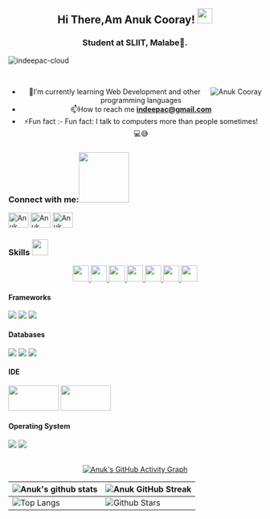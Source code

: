 <div align="center">
<h2> Hi There,Am Anuk Cooray! <img src="https://github.com/abdoachhoubi/abdoachhoubi/blob/main/gifs/Hi.gif" width="30"></h2>
<h3 align="center">Student at SLIIT, Malabe🌟.</h3>
<p align="left">
  <img src="https://komarev.com/ghpvc/?username=indeepac-cloud&label=Profile%20views&color=0e75b6&style=flat" alt="indeepac-cloud"/>
</p>
<br>

<p><img align="right" src="https://github.com/Adam-pw/Adam-pw/blob/main/animation_500_kxa883sd.gif" alt="Anuk Cooray" /></p>

- 🌱I’m currently learning Web Development and other programming languages
- 📫How to reach me **indeepac@gmail.com**
- ⚡Fun fact :- Fun fact: I talk to computers more than people sometimes! 💻😅
  
<h3 align="left">Connect with me:<img src='https://raw.githubusercontent.com/ShahriarShafin/ShahriarShafin/main/Assets/handshake.gif' width="100px"> </h2>
</h3>
<p align="left">
  <a href="https://www.linkedin.com/in/anuk-cooray-627a061a2/" target="blank"><img align="center"
      src="https://raw.githubusercontent.com/rahuldkjain/github-profile-readme-generator/master/src/images/icons/Social/linked-in-alt.svg"
      alt="Anuk Cooray" height="30" width="40" /></a>
  <a href="https://www.facebook.com/anuk.cooray.75" target="blank"><img align="center"
      src="https://raw.githubusercontent.com/rahuldkjain/github-profile-readme-generator/master/src/images/icons/Social/facebook.svg"
      alt="Anuk Cooray" height="30" width="40" /></a>
  <a href="https://www.instagram.com/_.anuk_cooray._/" target="blank"><img align="center"
      src="https://raw.githubusercontent.com/rahuldkjain/github-profile-readme-generator/master/src/images/icons/Social/instagram.svg"
      alt="Anuk Cooray" height="30" width="40" /></a>
</p>

<h3 align="left"> Skills <img src = "https://media2.giphy.com/media/QssGEmpkyEOhBCb7e1/giphy.gif?cid=ecf05e47a0n3gi1bfqntqmob8g9aid1oyj2wr3ds3mg700bl&rid=giphy.gif" width = 32px> </h3>
<a href= https://github.com/Aditya664?tab=repositories&q=&type=&language=python&sort= > <img width ='32px' src ='https://raw.githubusercontent.com/rahulbanerjee26/githubAboutMeGenerator/main/icons/python.svg'> </a>
<a href= https://github.com/Aditya664?tab=repositories&q=&type=&language=javascript&sort= > <img width ='32px' src ='https://raw.githubusercontent.com/rahulbanerjee26/githubAboutMeGenerator/main/icons/javascript.svg'> </a>
<a href= https://github.com/Aditya664?tab=repositories&q=&type=&language=c&sort= > <img width ='32px' src ='https://raw.githubusercontent.com/rahulbanerjee26/githubAboutMeGenerator/main/icons/c.svg'> </a>
<a href= https://github.com/Aditya664?tab=repositories&q=&type=&language=cpp&sort= > <img width ='32px' src ='https://raw.githubusercontent.com/rahulbanerjee26/githubAboutMeGenerator/main/icons/cpp.svg'> </a>
<a href= https://github.com/Aditya664?tab=repositories&q=&type=&language=css&sort= > <img width ='32px' src ='https://raw.githubusercontent.com/rahulbanerjee26/githubAboutMeGenerator/main/icons/css.svg'> </a>
<a href= https://github.com/Aditya664?tab=repositories&q=&type=&language=html&sort= > <img width ='32px' src ='https://raw.githubusercontent.com/rahulbanerjee26/githubAboutMeGenerator/main/icons/html.svg'> </a>
<a href= https://github.com/Aditya664?tab=repositories&q=&type=&language=android&sort= > <img width ='32px' src ='https://raw.githubusercontent.com/rahulbanerjee26/githubAboutMeGenerator/main/icons/android.svg'> </a>

<h4 align="left">Frameworks</h4>
<div align="left">
  <img src="https://img.shields.io/badge/Express.js-000000?style=for-the-badge&logo=express&logoColor=white">
  <img src="https://img.shields.io/badge/Node.js-339933?style=for-the-badge&logo=nodedotjs&logoColor=white">
  <img src="https://img.shields.io/badge/React-20232A?style=for-the-badge&logo=react&logoColor=61DAFB">
</div>

<h4 align="left">Databases</h4>
<div align="left">
  <img src="https://img.shields.io/badge/MySQL-00000F?style=for-the-badge&logo=mysql&logoColor=white">
  <img src="https://img.shields.io/badge/SQLite-07405E?style=for-the-badge&logo=sqlite&logoColor=white">
  <img src="https://img.shields.io/badge/MongoDB-4EA94B?style=for-the-badge&logo=mongodb&logoColor=white">
</div>

<h4 align="left">IDE</h4>
<div align="left">
  <img src="https://img.shields.io/badge/Android_Studio-3DDC84?style=for-the-badge&logo=android-studio&logoColor=white" width="100" height="50">
  <img src="https://img.shields.io/badge/Visual_Studio_Code-0078D4?style=for-the-badge&logo=visual%20studio%20code&logoColor=white" width="100" height="50">
</div>



<h4 align="left">Operating System</h4>
<div align="left">
  <img src="https://img.shields.io/badge/Windows-0078D6?style=for-the-badge&logo=windows&logoColor=white">
  <img src="https://img.shields.io/badge/Android-3DDC84?style=for-the-badge&logo=android&logoColor=white">
</div>

 <br>
 
[![Anuk's GitHub Activity Graph](https://activity-graph.herokuapp.com/graph?username=indeepac-cloud&theme=tokyonight)](https://git.io/praveenscience)

| ![Anuk's github stats](https://github-readme-stats.vercel.app/api?username=indeepac-cloud&show_icons=true&theme=tokyonight) | ![Anuk GitHub Streak](https://github-readme-streak-stats.herokuapp.com/?user=indeepac-cloud&theme=tokyonight) |
| --- | --- |
| ![Top Langs](https://github-readme-stats.vercel.app/api/top-langs/?username=indeepac-cloud&theme=tokyonight) | ![Github Stars](https://github-readme-stats.vercel.app/api?username=indeepac-cloud&show_icons=true&locale=en&count_private=true&hide_rank=true&custom_title=My%20GitHub%20Stats&disable_animations=true&theme=tokyonight) |
